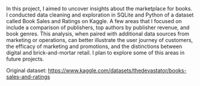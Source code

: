 In this project, I aimed to uncover insights about the marketplace for books. I conducted data cleaning and exploration in SQLite and Python of a dataset called Book Sales and Ratings on Kaggle. A few areas that I focused on include a comparison of publishers, top authors by publisher revenue, and book genres. This analysis, when paired with additional data sources from marketing or operations, can better illustrate the user journey of customers, the efficacy of marketing and promotions, and the distinctions between digital and brick-and-mortar retail. I plan to explore some of this areas in future projects. 


Original dataset: https://www.kaggle.com/datasets/thedevastator/books-sales-and-ratings
